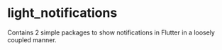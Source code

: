 # light_notifications

Contains 2 simple packages to show notifications in Flutter in a loosely coupled manner.
